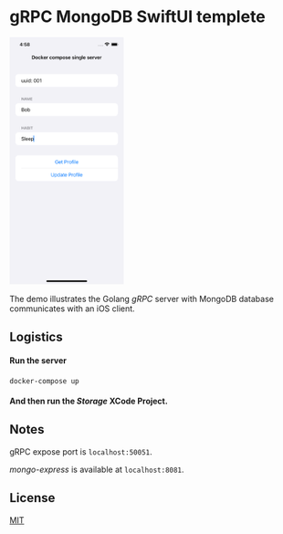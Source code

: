 # gRPC MongoDB SwiftUI templete

<img width="200" src="./ScreenShot.png"/>

The demo illustrates the Golang *gRPC* server with MongoDB database communicates with an iOS client.

## Logistics

#### Run the server

```shell
docker-compose up
```

#### And then run the *Storage* XCode Project.


## Notes
gRPC expose port is `localhost:50051`.

*mongo-express* is available at `localhost:8081`.


## License
[MIT](https://github.com/itsjohnye/grpc-helloworld-swiftui-client/blob/main/LICENSE)
